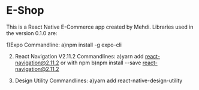 # E-Shop
This is a React Native E-Commerce app created by Mehdi. 
Libraries used in the version 0.1.0 are:

1)Expo
Commandline:
a)npm install -g expo-cli

2) React Navigation V2.11.2
Commandlines:
a)yarn add react-navigation@2.11.2
or with npm
b)npm install --save react-navigation@2.11.2

3) Design Utility
Commandlines:
a)yarn add react-native-design-utility
